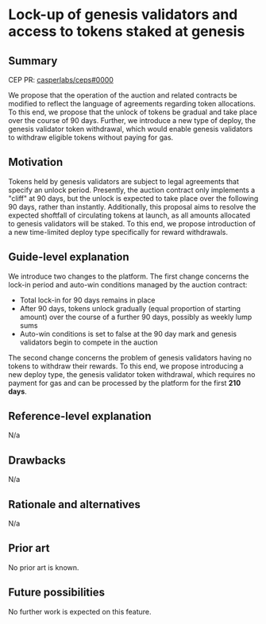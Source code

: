 # Lock-up of genesis validators and access to tokens staked at genesis

## Summary

[summary]: #summary

CEP PR: [casperlabs/ceps#0000](https://github.com/casperlabs/ceps/pull/0000)

We propose that the operation of the auction and related contracts be modified to reflect the language of agreements regarding token allocations. To this end, we propose that the unlock of tokens be gradual and take place over the course of 90 days. Further, we introduce a new type of deploy, the genesis validator token withdrawal, which would enable genesis validators to withdraw eligible tokens without paying for gas.

## Motivation

[motivation]: #motivation

Tokens held by genesis validators are subject to legal agreements that specify an unlock period. Presently, the auction contract only implements a "cliff" at 90 days, but the unlock is expected to take place over the following 90 days, rather than instantly. Additionally, this proposal aims to resolve the expected shoftfall of circulating tokens at launch, as all amounts allocated to genesis validators will be staked. To this end, we propose introduction of a new time-limited deploy type specifically for reward withdrawals.

## Guide-level explanation

[guide-level-explanation]: #guide-level-explanation

We introduce two changes to the platform. The first change concerns the lock-in period and auto-win conditions managed by the auction contract:

- Total lock-in for 90 days remains in place
- After 90 days, tokens unlock gradually (equal proportion of starting amount) over the course of a further 90 days, possibly as weekly lump sums
- Auto-win conditions is set to false at the 90 day mark and genesis validators begin to compete in the auction

The second change concerns the problem of genesis validators having no tokens to withdraw their rewards. To this end, we propose introducing a new deploy type, the genesis validator token withdrawal, which requires no payment for gas and can be processed by the platform for the first **210 days**.

## Reference-level explanation

[reference-level-explanation]: #reference-level-explanation

N/a

## Drawbacks

[drawbacks]: #drawbacks

N/a

## Rationale and alternatives

[rationale-and-alternatives]: #rationale-and-alternatives

N/a

## Prior art

[prior-art]: #prior-art

No prior art is known.

## Future possibilities

[future-possibilities]: #future-possibilities

No further work is expected on this feature.
